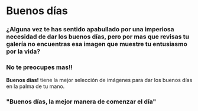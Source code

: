 # Buenos días
### ¿Alguna vez te has sentido apabullado por una imperiosa necesidad de dar los buenos días, pero por mas que revisas tu galería no encuentras esa imagen que muestre tu entusiasmo por la vida?

### No te preocupes mas!!
**Buenos días!** tiene la mejor selección de imágenes para dar los buenos días en la palma de tu mano.

### "Buenos días, la mejor manera de comenzar el día"